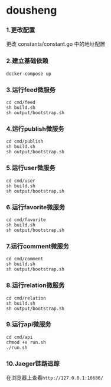 # dousheng
### 1.更改配置

更改 constants/constant.go 中的地址配置

### 2.建立基础依赖

```shell
docker-compose up
```

### 3.运行feed微服务

```shell
cd cmd/feed
sh build.sh
sh output/bootstrap.sh
```

### 4.运行publish微服务

```shell
cd cmd/publish
sh build.sh
sh output/bootstrap.sh
```

### 5.运行user微服务

```shell
cd cmd/user
sh build.sh
sh output/bootstrap.sh
```

### 6.运行favorite微服务

```shell
cd cmd/favorite
sh build.sh
sh output/bootstrap.sh
```

### 7.运行comment微服务

```shell
cd cmd/comment
sh build.sh
sh output/bootstrap.sh
```

### 8.运行relation微服务

```shell
cd cmd/relation
sh build.sh
sh output/bootstrap.sh
```

### 9.运行api微服务

```shell
cd cmd/api
chmod +x run.sh
./run.sh
```

### 10.Jaeger链路追踪 

在浏览器上查看`http://127.0.0.1:16686/`
